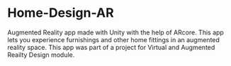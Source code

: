 # Home-Design-AR
Augmented Reality app made with Unity with the help of ARcore. This app lets you experience furnishings and other home fittings in an augmented reality space. This app was part of a project for Virtual and Augmented Reailty Design module. 
<br />
